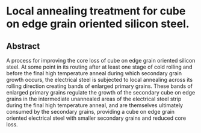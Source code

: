 # Local annealing treatment for cube on edge grain oriented silicon steel.

## Abstract
A process for improving the core loss of cube on edge grain oriented silicon steel. At some point in its routing after at least one stage of cold rolling and before the final high temperature anneal during which secondary grain growth occurs, the electrical steel is subjected to local annealing across its rolling direction creating bands of enlarged primary grains. These bands of enlarged primary grains regulate the growth of the secondary cube on edge grains in the intermediate unannealed areas of the electrical steel strip during the final high temperature anneal, and are themselves ultimately consumed by the secondary grains, providing a cube on edge grain oriented electrical steel with smaller secondary grains and reduced core loss.
